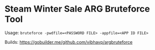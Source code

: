 Steam Winter Sale ARG Bruteforce Tool
=====================================

Usage: `bruteforce -pwdfile=<PASSWORD FILE> -appfile=<APP ID FILE>`

Builds: https://gobuilder.me/github.com/vibhavp/argbruteforce
